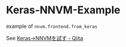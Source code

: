 # Keras-NNVM-Example

example of `nnvm.frontend.from_keras`

See [Keras→NNVMを試す - Qiita](https://qiita.com/tkat0/items/696500bf902cc9fa5cab)

